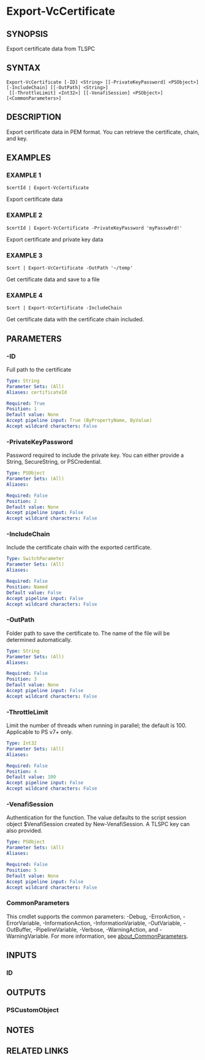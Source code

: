# Export-VcCertificate

## SYNOPSIS
Export certificate data from TLSPC

## SYNTAX

```
Export-VcCertificate [-ID] <String> [[-PrivateKeyPassword] <PSObject>] [-IncludeChain] [[-OutPath] <String>]
 [[-ThrottleLimit] <Int32>] [[-VenafiSession] <PSObject>] [<CommonParameters>]
```

## DESCRIPTION
Export certificate data in PEM format. 
You can retrieve the certificate, chain, and key.

## EXAMPLES

### EXAMPLE 1
```
$certId | Export-VcCertificate
```

Export certificate data

### EXAMPLE 2
```
$certId | Export-VcCertificate -PrivateKeyPassword 'myPassw0rd!'
```

Export certificate and private key data

### EXAMPLE 3
```
$cert | Export-VcCertificate -OutPath '~/temp'
```

Get certificate data and save to a file

### EXAMPLE 4
```
$cert | Export-VcCertificate -IncludeChain
```

Get certificate data with the certificate chain included.

## PARAMETERS

### -ID
Full path to the certificate

```yaml
Type: String
Parameter Sets: (All)
Aliases: certificateId

Required: True
Position: 1
Default value: None
Accept pipeline input: True (ByPropertyName, ByValue)
Accept wildcard characters: False
```

### -PrivateKeyPassword
Password required to include the private key.
You can either provide a String, SecureString, or PSCredential.

```yaml
Type: PSObject
Parameter Sets: (All)
Aliases:

Required: False
Position: 2
Default value: None
Accept pipeline input: False
Accept wildcard characters: False
```

### -IncludeChain
Include the certificate chain with the exported certificate.

```yaml
Type: SwitchParameter
Parameter Sets: (All)
Aliases:

Required: False
Position: Named
Default value: False
Accept pipeline input: False
Accept wildcard characters: False
```

### -OutPath
Folder path to save the certificate to. 
The name of the file will be determined automatically.

```yaml
Type: String
Parameter Sets: (All)
Aliases:

Required: False
Position: 3
Default value: None
Accept pipeline input: False
Accept wildcard characters: False
```

### -ThrottleLimit
Limit the number of threads when running in parallel; the default is 100. 
Applicable to PS v7+ only.

```yaml
Type: Int32
Parameter Sets: (All)
Aliases:

Required: False
Position: 4
Default value: 100
Accept pipeline input: False
Accept wildcard characters: False
```

### -VenafiSession
Authentication for the function.
The value defaults to the script session object $VenafiSession created by New-VenafiSession.
A TLSPC key can also provided.

```yaml
Type: PSObject
Parameter Sets: (All)
Aliases:

Required: False
Position: 5
Default value: None
Accept pipeline input: False
Accept wildcard characters: False
```

### CommonParameters
This cmdlet supports the common parameters: -Debug, -ErrorAction, -ErrorVariable, -InformationAction, -InformationVariable, -OutVariable, -OutBuffer, -PipelineVariable, -Verbose, -WarningAction, and -WarningVariable. For more information, see [about_CommonParameters](http://go.microsoft.com/fwlink/?LinkID=113216).

## INPUTS

### ID
## OUTPUTS

### PSCustomObject
## NOTES

## RELATED LINKS
